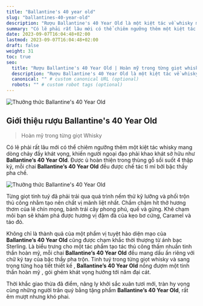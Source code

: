 ```yaml
---
title: "Ballantine's 40 year old"
slug: "ballantines-40-year-old"
description: "Rượu Ballantine's 40 Year Old là một kiệt tác về whisky mang đầy khát vọng được ủ hoàn thiện trong thùng gỗ sồi suốt 4 thập kỷ"
summary: "Có lẽ phải rất lâu mới có thể chiêm ngưỡng thêm một kiệt tác whisky mang dòng chảy đầy khát vọng, khiến người ngoại đạo phải khao khát sở hữu như Ballantine’s 40 Year Old"
date: 2023-09-07T16:04:48+02:00
lastmod: 2023-09-07T16:04:48+02:00
draft: false
weight: 31
toc: true
seo:
  title: "Rượu Ballantine's 40 Year Old | Hoàn mỹ trong từng giọt whisky" # custom title (optional)
  description: "Rượu Ballantine's 40 Year Old là một kiệt tác về whisky mang đầy khát vọng được ủ hoàn thiện trong thùng gỗ sồi suốt 4 thập kỷ" # custom description (recommended)
  canonical: "" # custom canonical URL (optional)
  robots: "" # custom robot tags (optional)
---
```

![Thưởng thức Ballantine's 40 Year Old](images/thuong-hieu-ruou-ballantines-40.jpg "hình anh rượu Ballantine's 40 Year Old")

## Giới thiệu rượu Ballantine's 40 Year Old

> Hoàn mỹ trong từng giọt Whisky

Có lẽ phải rất lâu mới có thể chiêm ngưỡng thêm một kiệt tác whisky mang dòng chảy đầy khát vọng, khiến người ngoại đạo phải khao khát sở hữu như **Ballantine’s 40 Year Old**. Được ủ hoàn thiện trong thùng gỗ sồi suốt 4 thập kỷ, mỗi chai **Ballantine’s 40 Year Old** đều được chế tác tỉ mỉ bởi bậc thầy pha chế.

![Thưởng thức Ballantine's 40 Year Old](images/slogan-ballantines-40.jpg "hình anh rượu Ballantine's 40 Year Old")

Từng giọt tinh tuý đã phải trải qua quá trình nếm thử kỹ lưỡng và phối trộn thủ công nhằm tạo nên chất vị mãnh liệt nhất. Chầm chậm hít thở hương thơm của lê chín mọng, bánh trái cây phong phú, quế và gừng. Khẽ chạm môi bạn sẽ khám phá được hương vị đậm đà của kẹo bơ cứng, Caramel và táo đỏ.

Không chỉ là thành quả của một phẩm vị tuyệt hảo diện mạo của **Ballantine’s 40 Year Old** cũng được chạm khắc thời thượng từ ánh bạc Sterling. Là biểu trưng cho một tác phẩm tạo tác thủ công thấm nhuần tinh thần hoàn mỹ, mỗi chai **Ballantine’s 40 Year Old** đều mang dấu ấn riêng với chữ ký tay của bậc thầy pha trộn. Tinh tuý trong từng giọt whisky và sang trọng từng hoạ tiết thiết kế , **Ballantine’s 40 Year Old** nồng đượm một tinh thần hoàn mỹ , gói ghém khát vọng hướng tới năm đại cát.

Thời khắc giao thừa đã điểm, nâng ly khởi sắc xuân tươi mới, tràn hy vọng cùng những người trân quý bằng tặng phẩm **Ballantine’s 40 Year Old**, rất êm mượt nhưng khó phai.
